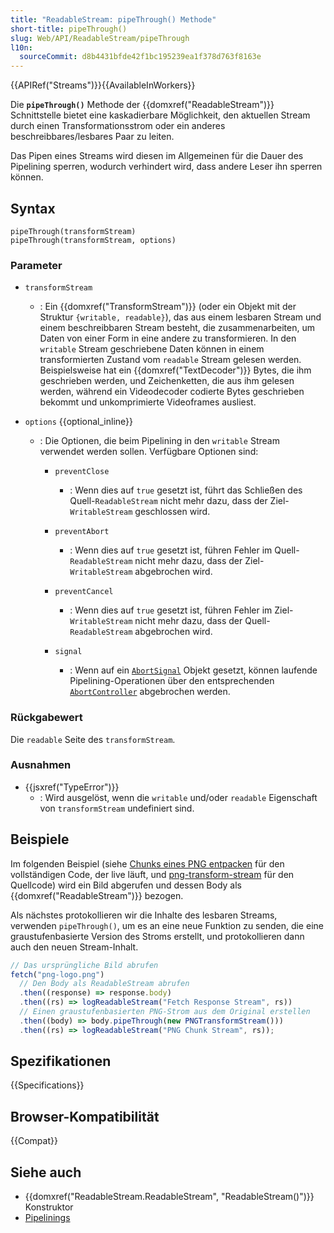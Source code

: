 ```yaml
---
title: "ReadableStream: pipeThrough() Methode"
short-title: pipeThrough()
slug: Web/API/ReadableStream/pipeThrough
l10n:
  sourceCommit: d8b4431bfde42f1bc195239ea1f378d763f8163e
---
```


{{APIRef("Streams")}}{{AvailableInWorkers}}

Die **`pipeThrough()`** Methode der {{domxref("ReadableStream")}} Schnittstelle bietet eine kaskadierbare Möglichkeit, den aktuellen Stream durch einen Transformationsstrom oder ein anderes beschreibbares/lesbares Paar zu leiten.

Das Pipen eines Streams wird diesen im Allgemeinen für die Dauer des Pipelining sperren, wodurch verhindert wird, dass andere Leser ihn sperren können.

## Syntax

```js-nolint
pipeThrough(transformStream)
pipeThrough(transformStream, options)
```

### Parameter

- `transformStream`

  - : Ein {{domxref("TransformStream")}} (oder ein Objekt mit der Struktur `{writable, readable}`), das aus einem lesbaren Stream und einem beschreibbaren Stream besteht, die zusammenarbeiten, um Daten von einer Form in eine andere zu transformieren.
    In den `writable` Stream geschriebene Daten können in einem transformierten Zustand vom `readable` Stream gelesen werden.
    Beispielsweise hat ein {{domxref("TextDecoder")}} Bytes, die ihm geschrieben werden, und Zeichenketten, die aus ihm gelesen werden, während ein Videodecoder codierte Bytes geschrieben bekommt und unkomprimierte Videoframes ausliest.

- `options` {{optional_inline}}

  - : Die Optionen, die beim Pipelining in den `writable` Stream verwendet werden sollen.
    Verfügbare Optionen sind:

    - `preventClose`

      - : Wenn dies auf `true` gesetzt ist, führt das Schließen des Quell-`ReadableStream` nicht mehr dazu, dass der Ziel-`WritableStream` geschlossen wird.

    - `preventAbort`

      - : Wenn dies auf `true` gesetzt ist, führen Fehler im Quell-`ReadableStream` nicht mehr dazu, dass der Ziel-`WritableStream` abgebrochen wird.

    - `preventCancel`

      - : Wenn dies auf `true` gesetzt ist, führen Fehler im Ziel-`WritableStream` nicht mehr dazu, dass der Quell-`ReadableStream` abgebrochen wird.

    - `signal`

      - : Wenn auf ein [`AbortSignal`](/de/docs/Web/API/AbortSignal) Objekt gesetzt, können laufende Pipelining-Operationen über den entsprechenden [`AbortController`](/de/docs/Web/API/AbortController) abgebrochen werden.

### Rückgabewert

Die `readable` Seite des `transformStream`.

### Ausnahmen

- {{jsxref("TypeError")}}
  - : Wird ausgelöst, wenn die `writable` und/oder `readable` Eigenschaft von `transformStream` undefiniert sind.

## Beispiele

Im folgenden Beispiel (siehe [Chunks eines PNG entpacken](https://mdn.github.io/dom-examples/streams/png-transform-stream/) für den vollständigen Code, der live läuft, und [png-transform-stream](https://github.com/mdn/dom-examples/tree/main/streams/png-transform-stream) für den Quellcode) wird ein Bild abgerufen und dessen Body als {{domxref("ReadableStream")}} bezogen.

Als nächstes protokollieren wir die Inhalte des lesbaren Streams, verwenden `pipeThrough()`, um es an eine neue Funktion zu senden, die eine graustufenbasierte Version des Stroms erstellt, und protokollieren dann auch den neuen Stream-Inhalt.

```js
// Das ursprüngliche Bild abrufen
fetch("png-logo.png")
  // Den Body als ReadableStream abrufen
  .then((response) => response.body)
  .then((rs) => logReadableStream("Fetch Response Stream", rs))
  // Einen graustufenbasierten PNG-Strom aus dem Original erstellen
  .then((body) => body.pipeThrough(new PNGTransformStream()))
  .then((rs) => logReadableStream("PNG Chunk Stream", rs));
```

## Spezifikationen

{{Specifications}}

## Browser-Kompatibilität

{{Compat}}

## Siehe auch

- {{domxref("ReadableStream.ReadableStream", "ReadableStream()")}} Konstruktor
- [Pipelinings](/de/docs/Web/API/Streams_API/Using_readable_streams#pipe_chains)
